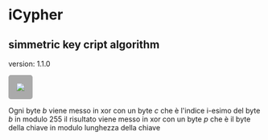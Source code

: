 # iCypher
## simmetric key cript algorithm

version: 1.1.0

<img style="background:#aaa; padding: 1rem; border-radius: 0.3rem;" src="https://render.githubusercontent.com/render/math?math=b_i \\oplus ([x,y])_{i \\mod 255} \\oplus p_{j : j \\mod len(p)}">

Ogni byte _b_ viene messo in xor con un byte _c_ che è l'indice i-esimo del byte _b_ in modulo 255
il risultato viene messo in xor con un byte _p_ che è il byte della chiave in modulo 
lunghezza della chiave

